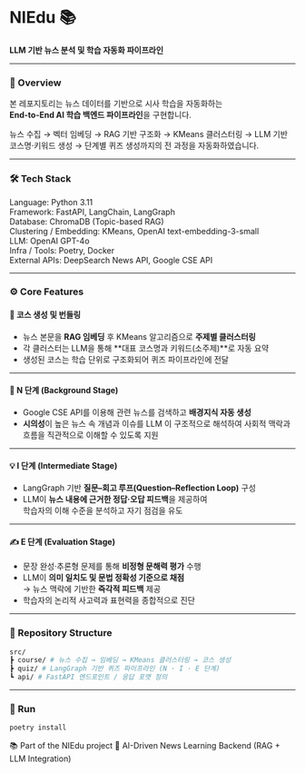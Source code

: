 # NIEdu 📚
**LLM 기반 뉴스 분석 및 학습 자동화 파이프라인**

---

### 📌 Overview  
본 레포지토리는 뉴스 데이터를 기반으로 시사 학습을 자동화하는  
**End-to-End AI 학습 백엔드 파이프라인**을 구현합니다.  

뉴스 수집 → 벡터 임베딩 → RAG 기반 구조화 → KMeans 클러스터링 →  LLM 기반 코스명·키워드 생성 → 단계별 퀴즈 생성까지의 전 과정을 자동화하였습니다.  

---

### 🛠 Tech Stack  
Language: Python 3.11  
Framework: FastAPI, LangChain, LangGraph  
Database: ChromaDB (Topic-based RAG)  
Clustering / Embedding: KMeans, OpenAI text-embedding-3-small  
LLM: OpenAI GPT-4o  
Infra / Tools: Poetry, Docker  
External APIs: DeepSearch News API, Google CSE API  

---

### ⚙️ Core Features  

#### 🧩 코스 생성 및 번들링
- 뉴스 본문을 **RAG 임베딩** 후 KMeans 알고리즘으로 **주제별 클러스터링**  
- 각 클러스터는 LLM을 통해 **대표 코스명과 키워드(소주제)**로 자동 요약  
- 생성된 코스는 학습 단위로 구조화되어 퀴즈 파이프라인에 전달  

---

#### 🧠 N 단계 (Background Stage)
- Google CSE API를 이용해 관련 뉴스를 검색하고 **배경지식 자동 생성**  
- **시의성**이 높은 뉴스 속 개념과 이슈를 LLM 이 구조적으로 해석하여 사회적 맥락과 흐름을 직관적으로 이해할 수 있도록 지원

---

#### 💡 I 단계 (Intermediate Stage)
- LangGraph 기반 **질문–회고 루프(Question–Reflection Loop)** 구성  
- LLM이 **뉴스 내용에 근거한 정답·오답 피드백**을 제공하여  
  학습자의 이해 수준을 분석하고 자기 점검을 유도  

---

#### ✍️ E 단계 (Evaluation Stage)
- 문장 완성·추론형 문제를 통해 **비정형 문해력 평가** 수행  
- LLM이 **의미 일치도 및 문법 정확성 기준으로 채점**  
  → 뉴스 맥락에 기반한 **즉각적 피드백** 제공  
- 학습자의 논리적 사고력과 표현력을 종합적으로 진단  

---

### 📂 Repository Structure 
```bash
src/
┣ course/ # 뉴스 수집 → 임베딩 → KMeans 클러스터링 → 코스 생성
┣ quiz/ # LangGraph 기반 퀴즈 파이프라인 (N · I · E 단계)
┗ api/ # FastAPI 엔드포인트 / 응답 포맷 정의
```

---

### 🚀 Run  
```bash
poetry install
```

📚 Part of the NIEdu project
🔗 AI-Driven News Learning Backend (RAG + LLM Integration)